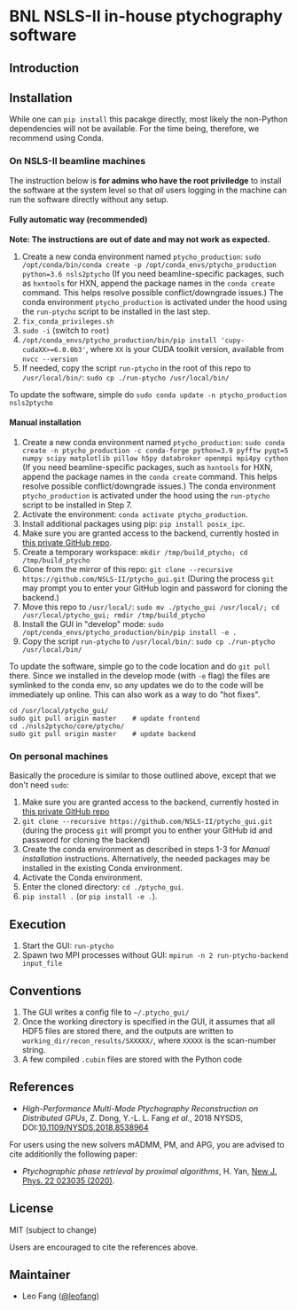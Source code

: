 # BNL NSLS-II in-house ptychography software
## Introduction

## Installation
While one can `pip install` this pacakge directly, most likely the non-Python dependencies will not be available. For the time being, therefore, we recommend using Conda.

### On NSLS-II beamline machines
The instruction below is **for admins who have the root priviledge** to install the software at the system level so that *all* users logging in the machine can run the software directly without any setup.

#### Fully automatic way (recommended)

**Note: The instructions are out of date and may not work as expected.**

1. Create a new conda environment named `ptycho_production`: `sudo /opt/conda/bin/conda create -p /opt/conda_envs/ptycho_production python=3.6 nsls2ptycho` (If you need beamline-specific packages, such as `hxntools` for HXN, append the package names in the `conda create` command. This helps resolve possible conflict/downgrade issues.)
The conda environment `ptycho_production` is activated under the hood using the `run-ptycho` script to be installed in the last step.
2. `fix_conda_privileges.sh`
2. `sudo -i` (switch to `root`)
3. `/opt/conda_envs/ptycho_production/bin/pip install 'cupy-cudaXX>=6.0.0b3'`, where `XX` is your CUDA toolkit version, available from `nvcc --version`
3. If needed, copy the script `run-ptycho` in the root of this repo to `/usr/local/bin/`: `sudo cp ./run-ptycho /usr/local/bin/`

To update the software, simple do `sudo conda update -n ptycho_production nsls2ptycho`

#### Manual installation
1. Create a new conda environment named `ptycho_production`: `sudo conda create -n ptycho_production -c conda-forge python=3.9 pyfftw pyqt=5 numpy scipy matplotlib pillow h5py databroker openmpi mpi4py cython` (If you need beamline-specific packages, such as `hxntools` for HXN, append the package names in the `conda create` command. This helps resolve possible conflict/downgrade issues.)
The conda environment `ptycho_production` is activated under the hood using the `run-ptycho` script to be installed in Step 7.
2. Activate the environment: `conda activate ptycho_production`.
3. Install additional packages using pip: `pip install posix_ipc`.
4. Make sure you are granted access to the backend, currently hosted in [this private GitHub repo](https://github.com/NSLS-II/ptycho).
5. Create a temporary workspace: `mkdir /tmp/build_ptycho; cd /tmp/build_ptycho`
6. Clone from the mirror of this repo: `git clone --recursive https://github.com/NSLS-II/ptycho_gui.git` (During the process `git` may prompt you to enter your GitHub login and password for cloning the backend.)
7. Move this repo to `/usr/local/`: `sudo mv ./ptycho_gui /usr/local/; cd /usr/local/ptycho_gui; rmdir /tmp/build_ptycho`
8. Install the GUI in "develop" mode: `sudo /opt/conda_envs/ptycho_production/bin/pip install -e .`
9. Copy the script `run-ptycho` to `/usr/local/bin/`: `sudo cp ./run-ptycho /usr/local/bin/`

To update the software, simple go to the code location and do `git pull` there. Since we installed in the develop mode (with `-e` flag) the files are symlinked to the conda env, so any updates we do to the code will be immediately up online. This can also work as a way to do "hot fixes".
```shell
cd /usr/local/ptycho_gui/
sudo git pull origin master    # update frontend
cd ./nsls2ptycho/core/ptycho/
sudo git pull origin master    # update backend
```

### On personal machines
Basically the procedure is similar to those outlined above, except that we don't need `sudo`:
1. Make sure you are granted access to the backend, currently hosted in [this private GitHub repo](https://github.com/NSLS-II/ptycho)
2. `git clone --recursive https://github.com/NSLS-II/ptycho_gui.git` (during the process `git` will prompt you to enther your GitHub id and password for cloning the backend)
3. Create the conda environment as described in steps 1-3 for *Manual installation* instructions. Alternatively, the needed packages may be installed in the existing Conda environment.
4. Activate the Conda environment.
5. Enter the cloned directory: `cd ./ptycho_gui`.
5. `pip install .` (or `pip install -e .`).

## Execution
1. Start the GUI: `run-ptycho`
2. Spawn two MPI processes without GUI: `mpirun -n 2 run-ptycho-backend input_file`

## Conventions
1. The GUI writes a config file to `~/.ptycho_gui/`
2. Once the working directory is specified in the GUI, it assumes that all HDF5 files are stored there, and the outputs are written to `working_dir/recon_results/SXXXXX/`, where `XXXXX` is the scan-number string.
3. A few compiled `.cubin` files are stored with the Python code

## References
- *High-Performance Multi-Mode Ptychography Reconstruction on Distributed GPUs*, Z. Dong, Y.-L. L. Fang *et al.*, 2018 NYSDS, DOI:[10.1109/NYSDS.2018.8538964](https://doi.org/10.1109/NYSDS.2018.8538964)

For users using the new solvers mADMM, PM, and APG, you are advised to cite additionlly the following paper:

- *Ptychographic phase retrieval by proximal algorithms*, H. Yan, [New J. Phys. 22 023035 (2020)](https://doi.org/10.1088/1367-2630/ab704e).


## License
MIT (subject to change)

Users are encouraged to cite the references above.

## Maintainer
- Leo Fang ([@leofang](https://github.com/leofang))

